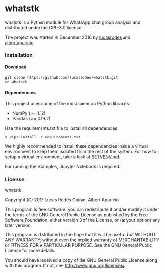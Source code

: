 # whatstk

whatstk is a Python module for WhatsApp chat group analysis and distributed under the GPL-3.0 license.

The project was started in December 2016 by [lucasrodes](https://github.com/lucasrodes) and [albertaparicio](https://github.com/albertaparicio).


### Installation

#### Download

```
git clone https://github.com/lucasrodes/whatstk.git
cd whatstk
```

#### Dependencies

This project uses some of the most common Python libraries:

- NumPy (>= 1.12)
- Pandas (>= 0.19.2)

Use the requirements.txt file to install all dependencies

`$ pip3 install -r requirements.txt`


We highly recommended to install these dependencies inside a virtual environment to keep them isolated from the rest of the system. For how to setup a virtual environment, take a look at [SETVENV.md](SETVENV.md).

For running the examples, Jupyter Notebook is required.

### License

whatstk

Copyright (C) 2017 Lucas Rodés Guirao, Albert Aparicio

This program is free software: you can redistribute it and/or modify it under the terms of the GNU General Public License as published by the Free Software Foundation, either version 3 of the License, or (at your option) any later version. 

This program is distributed in the hope that it will be useful, but WITHOUT ANY WARRANTY; without even the implied warranty of MERCHANTABILITY or FITNESS FOR A PARTICULAR PURPOSE. See the GNU General Public License for more details.

You should have received a copy of the GNU General Public License along with this program. If not, see http://www.gnu.org/licenses/.

